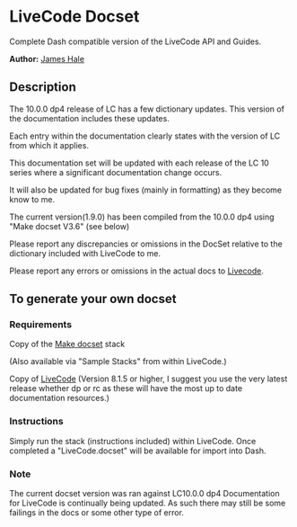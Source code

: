 
LiveCode Docset
=======================


Complete Dash compatible version of the LiveCode API and Guides.

**Author:** [James Hale](https://github.com/jameshale)

## Description
The 10.0.0 dp4 release of LC has a few dictionary updates. This version of the documentation includes these updates.

Each entry within the 
documentation clearly states with the version of LC from which it applies. 

This documentation set will be updated with each release of the LC 10 series where a significant documentation change occurs.

It will also be updated for bug fixes (mainly in formatting) as they become know to me.

The current version(1.9.0) has been compiled from the 10.0.0 dp4 using "Make docset V3.6" (see below)

Please report any discrepancies or omissions in the DocSet relative to the dictionary included with LiveCode to me.

Please report any errors or omissions in the actual docs to [Livecode](https://quality.livecode.com).


## To generate your own docset

### Requirements


Copy of the [Make docset](http://livecodeshare.runrev.com/stack/845/Make-DocSet) stack

(Also available via "Sample Stacks" from within LiveCode.)

Copy of [LiveCode](http://downloads.livecode.com/livecode/) (Version 8.1.5 or higher, I suggest you use the very latest release whether dp or rc as these will have the most up to date documentation resources.)



### Instructions
Simply run the stack (instructions included) within LiveCode. Once completed a "LiveCode.docset" will be available for import into Dash.

### Note
The current docset version was ran against LC10.0.0 dp4 
Documentation for LiveCode is continually being updated. As such there may still be some failings in the docs or some other type of error.

